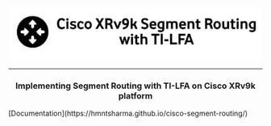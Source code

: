 <p align="center">
    <img width="800" src="https://github.com/hmntsharma/cisco-segment-routing/blob/main/docs/assets/images/heading.png?raw=true" alt="Material Bread logo">
</p>

---
<h3 align="center">Implementing Segment Routing with TI-LFA on Cisco XRv9k platform</h3>
[Documentation](https://hmntsharma.github.io/cisco-segment-routing/)
